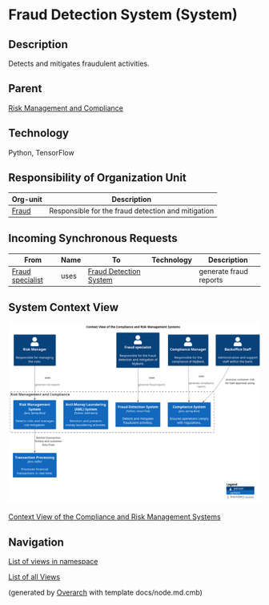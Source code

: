 
# Fraud Detection System (System)
## Description
Detects and mitigates fraudulent activities.

## Parent
[Risk Management and Compliance](../../mybank/compliance/context-boundary.md)

## Technology
Python, TensorFlow

## Responsibility of Organization Unit
| Org-unit | Description |
|---|---|
| [Fraud](../../mybank/compliance/fraud-unit.md)| Responsible for the fraud detection and mitigation |
## Incoming Synchronous Requests 
| From | Name | To | Technology | Description |
|---|---|---|---|---|
| [Fraud specialist](../../mybank/compliance/fraud-specialist.md) | uses | [Fraud Detection System](../../mybank/compliance/fraud-detection-system.md) |  | generate fraud reports |

## System Context View
![Context View of the Compliance and Risk Management Systems](../../mybank/compliance/context-view.png)

[Context View of the Compliance and Risk Management Systems](../../mybank/compliance/context-view.md)


## Navigation
[List of views in namespace](./views-in-namespace.md)

[List of all Views](../../views.md)


(generated by [Overarch](https://github.com/soulspace-org/overarch) with template docs/node.md.cmb)
